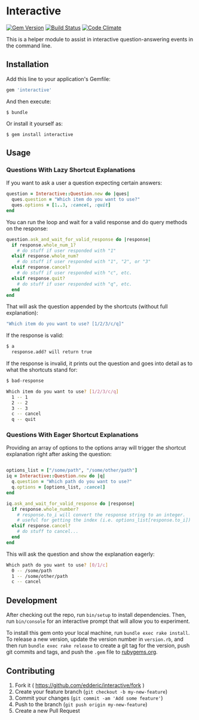 # Interactive
[![Gem Version](https://badge.fury.io/rb/interactive.svg)](http://badge.fury.io/rb/interactive)
[![Build Status](https://travis-ci.org/Edderic/interactive.svg)](https://travis-ci.org/Edderic/interactive)
[![Code Climate](https://codeclimate.com/github/Edderic/interactive/badges/gpa.svg)](https://codeclimate.com/github/Edderic/interactive)

This is a helper module to assist in interactive question-answering events in the command line.

## Installation

Add this line to your application's Gemfile:

```ruby
gem 'interactive'
```

And then execute:

    $ bundle

Or install it yourself as:

    $ gem install interactive

## Usage

### Questions With Lazy Shortcut Explanations
If you want to ask a user a question expecting certain answers:

```ruby
question = Interactive::Question.new do |ques|
  ques.question = "Which item do you want to use?"
  ques.options = [1..3, :cancel, :quit]
end
```

You can run the loop and wait for a valid response and do query methods on the
response:

```ruby
question.ask_and_wait_for_valid_response do |response|
  if response.whole_num_1?
    # do stuff if user responded with "1"
  elsif response.whole_num?
    # do stuff if user responded with "1", "2", or "3"
  elsif response.cancel?
    # do stuff if user responded with "c", etc.
  elsif response.quit?
    # do stuff if user responded with "q", etc.
  end
end
```

That will ask the question appended by the shortcuts (without full explanation):

```sh
"Which item do you want to use? [1/2/3/c/q]"
```

If the response is valid:

```sh
$ a
  response.add? will return true
```

If the response is invalid, it prints out the question and goes into detail as
to what the shortcuts stand for:

```sh
$ bad-response

Which item do you want to use? [1/2/3/c/q]
  1 -- 1
  2 -- 2
  3 -- 3
  c -- cancel
  q -- quit
```

### Questions With Eager Shortcut Explanations

Providing an array of options to the options array will trigger the shortcut
explanation right after asking the question:

```ruby

options_list = ["/some/path", "/some/other/path"]
iq = Interactive::Question.new do |q|
  q.question = "Which path do you want to use?"
  q.options = [options_list, :cancel]
end

iq.ask_and_wait_for_valid_response do |response|
  if response.whole_number?
    # response.to_i will convert the response string to an integer.
    # useful for getting the index (i.e. options_list[response.to_i])
  elsif response.cancel?
    # do stuff to cancel...
  end
end
```

This will ask the question and show the explanation eagerly:

```sh
Which path do you want to use? [0/1/c]
  0 -- /some/path
  1 -- /some/other/path
  c -- cancel
```

## Development

After checking out the repo, run `bin/setup` to install dependencies. Then, run `bin/console` for an interactive prompt that will allow you to experiment.

To install this gem onto your local machine, run `bundle exec rake install`. To release a new version, update the version number in `version.rb`, and then run `bundle exec rake release` to create a git tag for the version, push git commits and tags, and push the `.gem` file to [rubygems.org](https://rubygems.org).

## Contributing

1. Fork it ( https://github.com/edderic/interactive/fork )
2. Create your feature branch (`git checkout -b my-new-feature`)
3. Commit your changes (`git commit -am 'Add some feature'`)
4. Push to the branch (`git push origin my-new-feature`)
5. Create a new Pull Request
